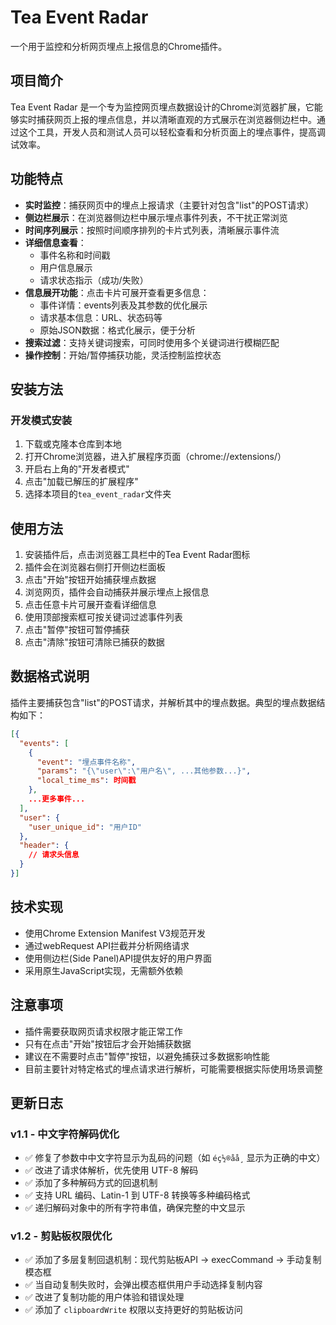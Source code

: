 # Tea Event Radar

一个用于监控和分析网页埋点上报信息的Chrome插件。

## 项目简介

Tea Event Radar 是一个专为监控网页埋点数据设计的Chrome浏览器扩展，它能够实时捕获网页上报的埋点信息，并以清晰直观的方式展示在浏览器侧边栏中。通过这个工具，开发人员和测试人员可以轻松查看和分析页面上的埋点事件，提高调试效率。

## 功能特点

- **实时监控**：捕获网页中的埋点上报请求（主要针对包含"list"的POST请求）
- **侧边栏展示**：在浏览器侧边栏中展示埋点事件列表，不干扰正常浏览
- **时间序列展示**：按照时间顺序排列的卡片式列表，清晰展示事件流
- **详细信息查看**：
  - 事件名称和时间戳
  - 用户信息展示
  - 请求状态指示（成功/失败）
- **信息展开功能**：点击卡片可展开查看更多信息：
  - 事件详情：events列表及其参数的优化展示
  - 请求基本信息：URL、状态码等
  - 原始JSON数据：格式化展示，便于分析
- **搜索过滤**：支持关键词搜索，可同时使用多个关键词进行模糊匹配
- **操作控制**：开始/暂停捕获功能，灵活控制监控状态

## 安装方法

### 开发模式安装
1. 下载或克隆本仓库到本地
2. 打开Chrome浏览器，进入扩展程序页面（chrome://extensions/）
3. 开启右上角的"开发者模式"
4. 点击"加载已解压的扩展程序"
5. 选择本项目的`tea_event_radar`文件夹

## 使用方法

1. 安装插件后，点击浏览器工具栏中的Tea Event Radar图标
2. 插件会在浏览器右侧打开侧边栏面板
3. 点击"开始"按钮开始捕获埋点数据
4. 浏览网页，插件会自动捕获并展示埋点上报信息
5. 点击任意卡片可展开查看详细信息
6. 使用顶部搜索框可按关键词过滤事件列表
7. 点击"暂停"按钮可暂停捕获
8. 点击"清除"按钮可清除已捕获的数据

## 数据格式说明

插件主要捕获包含"list"的POST请求，并解析其中的埋点数据。典型的埋点数据结构如下：

```json
[{
  "events": [
    {
      "event": "埋点事件名称",
      "params": "{\"user\":\"用户名\", ...其他参数...}",
      "local_time_ms": 时间戳
    },
    ...更多事件...
  ],
  "user": {
    "user_unique_id": "用户ID"
  },
  "header": {
    // 请求头信息
  }
}]
```

## 技术实现

- 使用Chrome Extension Manifest V3规范开发
- 通过webRequest API拦截并分析网络请求
- 使用侧边栏(Side Panel)API提供友好的用户界面
- 采用原生JavaScript实现，无需额外依赖

## 注意事项

- 插件需要获取网页请求权限才能正常工作
- 只有在点击"开始"按钮后才会开始捕获数据
- 建议在不需要时点击"暂停"按钮，以避免捕获过多数据影响性能
- 目前主要针对特定格式的埋点请求进行解析，可能需要根据实际使用场景调整

## 更新日志

### v1.1 - 中文字符解码优化
- ✅ 修复了参数中中文字符显示为乱码的问题（如 `éç½®åå¸` 显示为正确的中文）
- ✅ 改进了请求体解析，优先使用 UTF-8 解码
- ✅ 添加了多种解码方式的回退机制
- ✅ 支持 URL 编码、Latin-1 到 UTF-8 转换等多种编码格式
- ✅ 递归解码对象中的所有字符串值，确保完整的中文显示

### v1.2 - 剪贴板权限优化
- ✅ 添加了多层复制回退机制：现代剪贴板API → execCommand → 手动复制模态框
- ✅ 当自动复制失败时，会弹出模态框供用户手动选择复制内容
- ✅ 改进了复制功能的用户体验和错误处理
- ✅ 添加了 `clipboardWrite` 权限以支持更好的剪贴板访问 